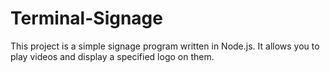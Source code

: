 # Terminal-Signage
This project is a simple signage program written in Node.js. It allows you to play videos and display a specified logo on them.
